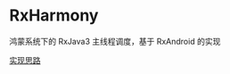 # RxHarmony
鸿蒙系统下的 RxJava3 主线程调度，基于 RxAndroid 的实现

[实现思路](https://juejin.cn/post/6911517921298612232/)
